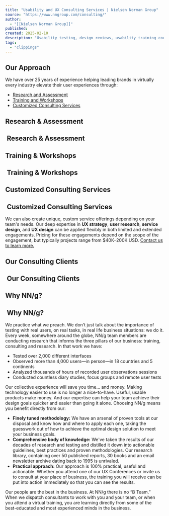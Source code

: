 ```yaml
---
title: "Usability and UX Consulting Services | Nielsen Norman Group"
source: "https://www.nngroup.com/consulting/"
author:
  - "[[Nielsen Norman Group]]"
published:
created: 2025-02-10
description: "Usability testing, design reviews, usability training courses, and other UX consulting services to help improve the user experience of your interfaces."
tags:
  - "clippings"
---
```

## Our Approach

We have over 25 years of experience helping leading brands in virtually every industry elevate their user experiences through:

- [Research and Assessment](https://www.nngroup.com/consulting/#research)
- [Training and Workshops](https://www.nngroup.com/consulting/#training)
- [Customized Consulting Services](https://www.nngroup.com/consulting/#consulting)

## Research & Assessment

##  Research & Assessment

## Training & Workshops

##  Training & Workshops

## Customized Consulting Services

##  Customized Consulting Services

We can also create unique, custom service offerings depending on your team's needs. Our deep expertise in **UX strategy**, **user research**, **service design**, and **UX design** can be applied flexibly in both limited and extended engagements. Pricing for these engagements depend on the scope of the engagement, but typically projects range from $40K–200K USD. [Contact us to learn more.](https://www.nngroup.com/about/contact/)

## Our Consulting Clients

##  Our Consulting Clients

## Why NN/g?

##  Why NN/g?

We practice what we preach. We don’t just talk about the importance of testing with real users, on real tasks, in real life business situations: we do it. Every week, somewhere around the globe, NN/g team members are conducting research that informs the three pillars of our business: training, consulting and research. In that work we have:

- Tested over 2,000 different interfaces
- Observed more than 4,000 users—in person—in 18 countries and 5 continents
- Analyzed thousands of hours of recorded user observations sessions
- Conducted countless diary studies, focus groups and remote user tests

Our collective experience will save you time… and money. Making technology easier to use is no longer a nice-to-have. Useful, usable products make money. And our expertise can help your team achieve their design goals quicker and easier than going it alone. Choosing NN/g means you benefit directly from our:

- **Finely tuned methodology:** We have an arsenal of proven tools at our disposal and know how and where to apply each one, taking the guesswork out of how to achieve the optimal design solution to meet your business goals.
- **Comprehensive body of knowledge:** We've taken the results of our decades of research and testing and distilled it down into actionable guidelines, best practices and proven methodologies. Our research library, containing over 50 published reports, 30 books and an email newsletter archive dating back to 1995 is unrivaled.
- **Practical approach:** Our approach is 100% practical, useful and actionable. Whether you attend one of our UX Conferences or invite us to consult at your place of business, the training you will receive can be put into action immediately so that you can see the results.

Our people are the best in the business. At NN/g there is no “B Team.” When we dispatch consultants to work with you and your team, or when you attend a virtual training, you are learning directly from some of the best-educated and most experienced minds in the business.